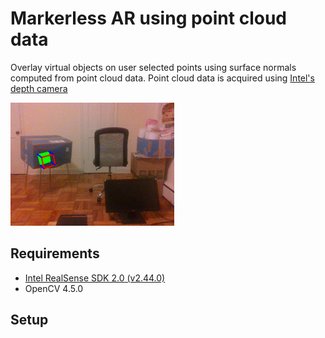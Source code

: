 # Markerless AR using point cloud data

Overlay virtual objects on user selected points using surface normals computed from point cloud data. Point cloud data is acquired using [Intel's depth camera](https://www.intel.com/content/www/us/en/architecture-and-technology/realsense-overview.html)

![Markerless](../images/markerless.png)

## Requirements
* [Intel RealSense SDK 2.0 (v2.44.0)](https://www.intelrealsense.com/sdk-2/)
* OpenCV 4.5.0

## Setup